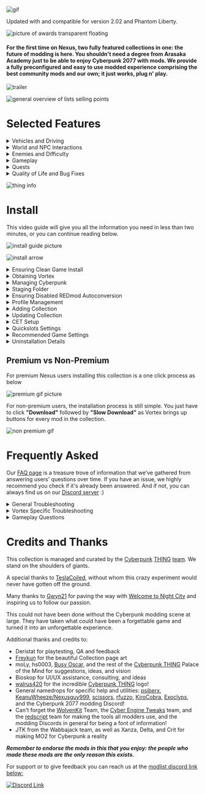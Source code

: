 ![gif](https://i.imgur.com/oAvTzlv.png)

Updated with and compatible for version 2.02 and Phantom Liberty.

![picture of awards transparent floating](https://i.imgur.com/mxW1thQ.png)

#### For the first time on Nexus, two fully featured collections in one: the future of modding is here. You shouldn't need a degree from Arasaka Academy just to be able to enjoy Cyberpunk 2077 with mods. We provide a fully preconfigured and easy to use modded experience comprising the best community mods and our own; it just works, plug n' play.

![trailer](https://i.imgur.com/yQJNK47.png)

![general overview of lists selling points](https://i.imgur.com/1Os2m6v.png)

# Selected Features

<details>
  <summary>Vehicles and Driving</summary>
  &#10240;
  
  ![expanded blurb](https://i.imgur.com/m5ypLS3.png)
  
  &#10240;
  
  </details>

<details>
  
  <summary>World and NPC Interactions</summary>
  &#10240;
  
[Car Modification Shop](https://www.nexusmods.com/cyberpunk2077/mods/4034)

Car Modification shop allows to to modify the handling, speed, blah blah fuck you of v's car something something consectetur adipiscing elit, sed do eiusmod tempor incididunt ut labore et dolore magna aliqua. Ut enim ad minim veniam, quis nostrud exercitation ullamco laboris nisi ut aliquip ex ea commodo consequat.

![car mod shop gif](https://raw.githubusercontent.com/z9er/CyberpunkTHING/main/resources/images/car-mod-shop.gif)

[Immersive Bartenders](https://www.nexusmods.com/cyberpunk2077/mods/7203)

Immersive Bartenders is a cool mod that allows adipiscing elit, sed do eiusmod tempor incididunt ut labore et dolore magna aliqua. Ut enim ad minim veniam, quis nostrud exercitation ullamco laboris nisi ut aliquip ex ea commodo consequat.

![immersive bartenders](https://raw.githubusercontent.com/z9er/CyberpunkTHING/main/resources/images/drink.gif)
  
  &#10240;
  
</details>

<details>
  <summary>Enemies and Difficulty</summary>
  &#10240;
  
  One common cause for this is the **Wabbajack** client not being on the same hard drive as the game install, another is forgetting to have **Steam** or **GOG** verify and reacquire files as part of doing a cleaning of your Cyberpunk 2077 install
  
  &#10240;
  
</details>

<details>
  <summary>Gameplay</summary>
  &#10240;
  
  In order to use the included mod [Simple Flashlight](https://www.nexusmods.com/cyberpunk2077/mods/2913) open the "Game Folder Files" folder in your modlist install location, and copy the archive folder into your main Cyberpunk 2077 directory

![demonstration of game folder files thing](https://media.giphy.com/media/N8oz510KVUrX2PzLBN/giphy.gif)
  
  &#10240;
  
</details>

<details>
  <summary>Quests</summary>
  &#10240;
  
  To keep some of your custom mods when updating the **Wabbajack** rename the mods in **MO2** and add [NoDelete] on the left hand MO2 pane. As example "Dawn FM" becomes "[NoDelete] Dawn FM"
  
   &#10240;
  
</details>

<details>
  <summary>Quality of Life and Bug Fixes</summary>
  &#10240;
  
  Launching the game through MO2 means that those rewards do not populate in your game as they have to go through CDPR's launcher. The easiest workaround is to in your new game run it without the modlist active (running through **GOG** or **Steam**), go through the prologue to your apartment and get the items, then launch the game through **MO2** to use the list after that
  
  &#10240;
  
</details>

![thing info](https://i.imgur.com/lPpDiOh.png)

# Install

This video guide will give you all the information you need in less than two minutes, or you can continue reading below.

![install guide picture](https://i.imgur.com/iq2Eew2.png)

![install arrow](https://i.imgur.com/qRx9Z9L.png)

<details><summary>Ensuring Clean Game Install</summary>
## Ensuring Clean Game Install

![spacer](https://i.imgur.com/42dA30s.png)

```
If you've ever modded Cyberpunk before, it's important to ensure you have a clean game folder
```

Go to your main Cyberpunk 2077 directory and delete the **all** folders except for **"archive"**

![Clean Install 1](https://i.imgur.com/AXG7U40.png)

Additionally delete the **"mod"** folder in **"Cyberpunk 2077/archive/pc/"**

![Clean Install 2](https://i.imgur.com/YW0s73X.png)

Now make sure you go and verify your game files through **Steam**, **GOG** or **Epic**

![spacer](https://i.imgur.com/42dA30s.png)
</details>

<details><summary>Obtaining Vortex</summary>
## Obtaining Vortex

![spacer](https://i.imgur.com/42dA30s.png)

In order to install this or any other collection, you will need the official Nexus mod manager **Vortex** which can be downloaded from [the link below](https://www.nexusmods.com/site/mods/1?tab=files)

[![Vortex](https://i.imgur.com/xXhkzvj.png)](https://www.nexusmods.com/site/mods/1?tab=files "Vortex download")

On Vortex, go to the top right and click the red person image next to the bell icon

![Vortex First Steps 1](https://i.imgur.com/IcwtlsJ.png)

A popup will come up asking you to log in or register on the Nexus Mods website, click on **"Log In On Website"**

![Vortex First Steps 2](https://i.imgur.com/I2unrZO.png)

The Nexus Mods website will pop up, on which you should click **"AUTHORIZE"**

![Vortex First Steps 3](https://i.imgur.com/0zw1TBy.png)

Now on Vortex at the top right near the bell icon it will now show your account name

![spacer](https://i.imgur.com/42dA30s.png)
</details>

<details><summary>Managing Cyberpunk</summary>
## Managing Cyberpunk

![spacer](https://i.imgur.com/42dA30s.png)

In the main Vortex Window, click on **"Select a game to manage"**

![Vortex First Steps 5](https://i.imgur.com/MQG9vBR.png)

On the next screen scroll down to the **"Cyberpunk 2077"** icon and, when mousing over it, click on **"Manage"** in orange

![Vortex First Steps 6](https://i.imgur.com/n9HwYPW.png)

On the popup that appears, click on **"Download"** on the bottom right in orange, after this Vortex will restart

![Vortex First Steps 7](https://i.imgur.com/C9vRW9M.png)

After Vortex restarts, a **"Game not discovered"** popup will appear, click **"Continue"** at the bottom right of the popup in orange

![Vortex First Steps 8](https://i.imgur.com/mBvyPrd.png)

A window will now pop up where you should choose the folder for your main **"Cyberpunk 2077"** install directory

![Vortex First Steps 9](https://i.imgur.com/e85HFVk.png)

Vortex will pop up a window titled **"REDmod DLC missing"** on which you should click **"Ignore"**

![REDmod first BS popup](https://i.imgur.com/mY9T3Aw.png)

On your main Vortex window, it will now show an icon for **"Cyberpunk 2077"** showing that it is a managed game in Vortex

![Vortex First Steps final](https://i.imgur.com/zBKCdMo.png)

To verify that the extension is installed correctly, go to the left hand side and click on **"Extensions"**

![Extensions](https://i.imgur.com/BIXM1Uw.png)

In the main window in the search bar, if you type the beginnings of **"Cyberpunk"** then the following showing below means that your **"Cyberpunk 2077 Vortex Support"** extension is correctly installed and enabled, per the icon in green

![Vortex Extension Success](https://i.imgur.com/v2IBxfD.png)

If the "**Cyberpunk 2077 Vortex Support"** does not seem to be installed and enabled, further down in the main window click on the orange **"Find more"** button

![Find More](https://i.imgur.com/qVu01AZ.png)

Then search for and install **"Cyberpunk 2077 Vortex Support"**

![Vortex Extension](https://i.imgur.com/2PWsoBq.png")
</details>

<details><summary>Staging Folder</summary>
## Staging Folder

![spacer](https://i.imgur.com/42dA30s.png)

To avoid issues, it is important to ensure that your **"Mod Staging Folder"** in Vortex is on the same hard drive as your copy of Cyberpunk 2077. On the left hand side of Vortex, click **"Settings"**

![Staging Folder 1](https://i.imgur.com/fRsp5W4.png)

On the top bar click **"Mods"**

![Staging Folder 2](https://i.imgur.com/MKx7QQB.png)

Under the section that says **"Mod Staging Folder"** in green, check the file path in orange below and ensure that it is on the same hard drive that your copy of Cyberpunk 2077 is on. If it is not, click the **file icon** near the right hand side in order to specify a **"Mod Staging Folder"** or you can click **"Suggest"** for Vortex to automatically suggest a file path that is on the same hard drive

![Staging Folder 3](https://i.imgur.com/v3TrI17.png)

![spacer](https://i.imgur.com/42dA30s.png)
</details>

<details><summary>Ensuring Disabled REDmod Autoconversion</summary>
## Ensuring Disabled REDmod Autoconversion

![spacer](https://i.imgur.com/42dA30s.png)

Go side of Vortex and on the grey bar and click on **"Settings"**

![Redmod 1](https://i.imgur.com/ilpBWRY.png)

In the middle top of Vortex click on **"V2077 Settings"** and ensure that **"Automatically convert old-style 'archive' mods to REDmods on install"** is greyed out and not active

![Redmod 2](https://i.imgur.com/iSYsHmn.png)

![Redmod 3](https://i.imgur.com/nhjRZnF.png)

![spacer](https://i.imgur.com/42dA30s.png)
</details>

<details><summary>Profile Management</summary>
## Profile Management

![spacer](https://i.imgur.com/42dA30s.png)

To enable **"Profile Management"** in Vortex click on **"Settings"** on the left hand side

![Profilemanagement1](https://i.imgur.com/SbQLDZj.png)

On the top bar, ensure that you are on the **"Interface"** section

![Interface Profile Management Step](https://i.imgur.com/vHm2SG2.png)

In the **"Advanced"** section below turn on **"Enable Profile Management"**

![Profilemanagement1](https://i.imgur.com/Juf2RBX.png)

![spacer](https://i.imgur.com/42dA30s.png)
</details>

<details><summary>Adding Collection</summary>
## Adding Collection

![spacer](https://i.imgur.com/42dA30s.png)

Click on the **"Add to Vortex"** button on the collection page at the top right

![Add to Vortex](https://i.imgur.com/FB1wXv8.png)

Once you click on **"Install Now"** Next to the Cyberpunk Thing logo in Vortex your installation will begin

![Starting install](https://i.imgur.com/95SXqVH.png)

It will be clear once the actual download of the collection is completed when the **"Collection installation complete"** screen pops up

![Download Complete](https://i.imgur.com/Y4hmZmG.png)

```
Cyberpunk THING is now installed
```

![spacer](https://i.imgur.com/42dA30s.png)
</details>

<details><summary>Updating Collection</summary>
## Updating Collection

![spacer](https://i.imgur.com/42dA30s.png)

Updating the collection is as easy as clicking the **"Update"** button

![Update](https://i.imgur.com/8UDf7uP.png)

When prompted to **"Remove mods from old revision"** make sure to click the **"Remove All"** button

![Update Removing Old Mods](https://i.imgur.com/8RzrQPh.png)

The uninstalled mod archives are left in the **"Mods"** list in bright blue, which you should delete

![Update Removing Old Mods step 2](https://i.imgur.com/OdfLQcO.png)

After an update, go to V's original apartment and into the stash room to reset Night City Interactions

![NCI Reset](https://raw.githubusercontent.com/z9er/CyberpunkTHING/main/resources/images/wabbajack%20readme/nci.PNG)

Then leave the apartment and reenter to complete the reset

```
Do not update any of the mods in the collection individually in Vortex! The philosophy of this collection is that when a 
mod updates, we update a full revision in order to keep everything up to date and interfacing correctly; when you see a 
new revision, update to it. If anything special is needed we will mention it in the changelog
```

![spacer](https://i.imgur.com/42dA30s.png)
</details>

<details><summary>CET Setup</summary>
## CET Setup

![spacer](https://i.imgur.com/42dA30s.png)

When you start the game for the first time you will be met with an overlay prompting you to choose a key to toggle on Cyber Engine Tweaks, recommend that you choose the **"~"** key for the **"Overlay Key"**

![First CET Popup](https://i.imgur.com/lgIR1mi.png)

The main **"Cyber Engine Tweaks"** window will now pop up, and on it you should click the **"Bindings"** button near the top left of the window

![CET Binding](https://i.imgur.com/HiLTXZA.png)

Recommend binding keys for **"BetterScopes",** **"CustomQuickslots",** **"NanoDrone",** and **"QuestTrackingToggle"** in the **"Bindings"** section that pops up

Below the section there is a **"Save"** button which you should click to save any changes

![Save](https://i.imgur.com/F4yPsJB.png)

![spacer](https://i.imgur.com/42dA30s.png)
</details>

<details><summary>Quickslots Settings</summary>
## Quickslots Settings

![spacer](https://i.imgur.com/42dA30s.png)

In Cyberpunk, there is no way to bind multiple hotkeys for actions, items, or abilities, as each must be assigned through the menu to the one assignable hotkey at a time, leading to gameplay interruptions if you want to play well. [Custom Quickslots](https://www.nexusmods.com/cyberpunk2077/mods/3096) solves this issue by allowing bindable hotkeys which show up on the Native game UI and allow you up to 20 hotkeyed actions, abilities, or items. Some small setup is required

```
Navigating the Mods menu uses the arrows at the top to switch between the different pages of mods
```

After clicking **"Mods"** in the main menu, navigate to the **"QSLOTS"** section, recommend changing **"Other Consumable Item Mods Compatibility Mode,"** **"Hide empty consumable and grenade slots,"** **"Hide empty cyberware ability slots"** and **"Small item slots"** to **"On"**. Recommend changing **"Number of Custom Quickslots"** to **"0"** and then adding slots as needed during the course of gameplay.

![Qslots Recommended Settings Combined](https://i.imgur.com/8Rfy44l.png)

![spacer](https://i.imgur.com/42dA30s.png)
</details>

<details><summary>Recommended Game Settings</summary>
## Recommended Game Settings

![spacer](https://i.imgur.com/42dA30s.png)

```
This collection is built around the very hard difficulty setting
```

After clicking **"Settings"** in the main menu, near the left side of the top menu click on the **"GAMEPLAY"** section, recommend changing **"Aim Assist"** and **"Aim Assist - Melee Combat"** to **"Off"**

![Gameplay Recommended Settings Combined](https://i.imgur.com/mAUjyAW.png)

Near the right side of the top menu click on the **"INTERFACE"** section, recommend changing **"Damage Numbers Mode"** to **"Off,"** **"Overhead Damage Numbers"** to **"None,"** and **"Threat and Damage Indicator"** to **"Damage Only"**

![Interface Recommended Settings Combined](https://i.imgur.com/6JNViAW.png)

Further down in the **"HUD Visibility"** section, recommend keeping all on except **"Hints,"** **"Activity Log,"** and **"NPC Names"**

![Hud Visibility](https://i.imgur.com/zleClLA.png)

```
New players may want to keep "Hints" on until they feel they no longer need them
```

![spacer](https://i.imgur.com/42dA30s.png)
</details>

<details><summary>Uninstallation Details</summary>
## Uninstallation Details

![spacer](https://i.imgur.com/42dA30s.png)

To uninstall click the **"Remove"** button on the collection in the **"Collections"** section of Vortex

![uninstall step 1](https://i.imgur.com/sox8fvJ.png)

Open your game directory and go to **"Cyberpunk 2077\r6\cache"** folder and delete the file **"final.redscripts"**

![uninstall step 3](https://i.imgur.com/3nBoD85.png)

Rename **"final.redscripts.bk"** to **"final.redscripts"**

![uninstall step 4](https://i.imgur.com/c0psZui.png)

Click **"Yes"** on the popup to confirm that you would like to rename the file to **"final.redscripts"**

![uninstall step 5](https://i.imgur.com/NPXljzg.png)

What was once **"final.redscripts.bk"** will now be **"final.redscripts"**

![uninstall step 6](https://i.imgur.com/W4gP6uM.png)
</details>
</details>

## Premium vs Non-Premium

For premium Nexus users installing this collection is a one click process as below

![premium gif picture](https://i.imgur.com/vhecJdw.png)

For non-premium users, the installation process is still simple. You just have to click **"Download"** followed by **"Slow Download"** as Vortex brings up buttons for every mod in the collection.

![non premium gif](https://i.imgur.com/PMr3dxQ.png)

# Frequently Asked

Our [FAQ page](https://github.com/z9er/CyberpunkTHING/blob/main/FAQ.md) is a treasure trove of information that we’ve gathered from answering users' questions over time. If you have an issue, we highly recommend you check if it's already been answered. And if not, you can always find us on our [Discord server](https://discord.gg/eJdMQKnQVt) :)

<details><summary>General Troubleshooting</summary>
![spacer](https://i.imgur.com/42dA30s.png)

<details><summary>Can I add this list to my existing save?</summary>
![a blank spacer](https://raw.githubusercontent.com/z9er/CyberpunkTHING/main/resources/images/collection/spacer.png)

**You can add this list to an existing vanilla save with no issues.** If you're adding this to a previously modded save, it would depend on the mods that were   associated. Sometimes mods that add items to the game through ArchiveXL can be baked into the save, and if that mod is no longer there, would cause the game to crash.

![a blank spacer](https://raw.githubusercontent.com/z9er/CyberpunkTHING/main/resources/images/collection/spacer.png)
</details>

<details><summary>My game flatlines when opening with a redscript error</summary>
![a blank spacer](https://raw.githubusercontent.com/z9er/CyberpunkTHING/main/resources/images/collection/spacer.png)

**It's important to ensure that this list is installed onto a purely vanilla setup to avoid script errors and crashes from old mods.**

Go to your main Cyberpunk 2077 directory and delete the **all** folders except for **"archive"**

![faq 1](https://raw.githubusercontent.com/z9er/CyberpunkTHING/main/resources/images/FAQ/faq%201.png)

Additionally delete the **"mod"** folder in **"Cyberpunk 2077/archive/pc/"**

![faq 2](https://raw.githubusercontent.com/z9er/CyberpunkTHING/main/resources/images/FAQ/faq%202.png)

Now make sure you go and verify your game files through **Steam**, **GOG** or **Epic**

![a blank spacer](https://raw.githubusercontent.com/z9er/CyberpunkTHING/main/resources/images/collection/spacer.png)
</details>

<details><summary>I was throwing sticky grenades and my game crashed</summary>
![a blank spacer](https://raw.githubusercontent.com/z9er/CyberpunkTHING/main/resources/images/collection/spacer.png)

This is a potential issue [per the mod page](https://www.nexusmods.com/cyberpunk2077/mods/4921)

![faq 3](https://raw.githubusercontent.com/z9er/CyberpunkTHING/main/resources/images/FAQ/faq%203.png)

Try not to do that

![a blank spacer](https://raw.githubusercontent.com/z9er/CyberpunkTHING/main/resources/images/collection/spacer.png)
</details>

<details><summary>I don't see the initial CET keybind popup</summary>
![a blank spacer](https://raw.githubusercontent.com/z9er/CyberpunkTHING/main/resources/images/collection/spacer.png)

Go to your main **Cyberpunk 2077 directory** to **"bin/x64/plugins/cyber\_engine\_tweaks"** and delete **"bindings.json"**, then restart the game.

![faq 4](https://raw.githubusercontent.com/z9er/CyberpunkTHING/main/resources/images/FAQ/faq%204.png)

![a blank spacer](https://raw.githubusercontent.com/z9er/CyberpunkTHING/main/resources/images/collection/spacer.png)
</details>

<details><summary>My saved games are slow to load/blank ingame</summary>
![a blank spacer](https://raw.githubusercontent.com/z9er/CyberpunkTHING/main/resources/images/collection/spacer.png)

![faq 5](https://raw.githubusercontent.com/z9er/CyberpunkTHING/main/resources/images/FAQ/faq%205.png)

If you run into the error displayed above, you will want to disable cloud saves as that game setting can cause this issue.

On the left side of the main menu, click on **"Settings"**

![faq 6](https://raw.githubusercontent.com/z9er/CyberpunkTHING/main/resources/images/FAQ/faq%206.png)

At the top click **"Gameplay"**

![faq 7](https://raw.githubusercontent.com/z9er/CyberpunkTHING/main/resources/images/FAQ/faq%207.png)

Scroll down to **"Enable cross-platform Saves"** and ensure that it is turned off

![faq 8](https://raw.githubusercontent.com/z9er/CyberpunkTHING/main/resources/images/FAQ/faq%208.png)

![a blank spacer](https://raw.githubusercontent.com/z9er/CyberpunkTHING/main/resources/images/collection/spacer.png)
</details>

<details><summary>I can't remote activate a door to open it</summary>
![a blank spacer](https://raw.githubusercontent.com/z9er/CyberpunkTHING/main/resources/images/collection/spacer.png)

![faq 9](https://raw.githubusercontent.com/z9er/CyberpunkTHING/main/resources/images/FAQ/faq%209.png)

If you run into the above issue where there is no way to remote activate a door or window, you will need to ensure that [Better Netrunning](https://www.nexusmods.com/cyberpunk2077/mods/2302) is correctly configured. On the left side of the main menu click on **"Mods"**

![faq 10](https://raw.githubusercontent.com/z9er/CyberpunkTHING/main/resources/images/FAQ/faq%2010.png)

Go to **"Better Netrunning"**

![faq 11](https://raw.githubusercontent.com/z9er/CyberpunkTHING/main/resources/images/FAQ/faq%2011.png)

Scroll down to the **"Access Points"** section and ensure that **"Unlock Networks With No Access Points"** is enabled

![faq 12](https://raw.githubusercontent.com/z9er/CyberpunkTHING/main/resources/images/FAQ/faq%2012.png)

This will correct the issue

![faq 13](https://raw.githubusercontent.com/z9er/CyberpunkTHING/main/resources/images/FAQ/faq%2013.png)

![a blank spacer](https://raw.githubusercontent.com/z9er/CyberpunkTHING/main/resources/images/collection/spacer.png)
</details>

<details><summary>My custom quickslots binds aren't working</summary>
![a blank spacer](https://raw.githubusercontent.com/z9er/CyberpunkTHING/main/resources/images/collection/spacer.png)

In order for your [custom quickslots](https://www.nexusmods.com/cyberpunk2077/mods/3096) options to work, your choices that you bind in the **"Mods"** menu will need to be duplicated in CET. As an example of this, you would first choose a keybind and action for a quickslot by going to **"Mods"** on the left side of the main menu

![faq 14](https://raw.githubusercontent.com/z9er/CyberpunkTHING/main/resources/images/FAQ/faq%2014.png)

At the top, select **"QSLOTS"**

![faq 15](https://raw.githubusercontent.com/z9er/CyberpunkTHING/main/resources/images/FAQ/faq%2015.png)

Adjust **"Number of Custom Quickslots"** to be 1 or more

![faq 16](https://raw.githubusercontent.com/z9er/CyberpunkTHING/main/resources/images/FAQ/faq%2016.png)

In this example, selecting for **"food"** and selecting **"9"** as the keybind

![faq 17](https://raw.githubusercontent.com/z9er/CyberpunkTHING/main/resources/images/FAQ/faq%2017.png)

Press the key you chose to bind for the CET menu in order to open it, and go to **"Bindings"**

![faq 18](https://raw.githubusercontent.com/z9er/CyberpunkTHING/main/resources/images/FAQ/faq%2018.png)

Will want to duplicate the keybind for the same slot, which was Slot 1

![faq 19](https://raw.githubusercontent.com/z9er/CyberpunkTHING/main/resources/images/FAQ/faq%2019.png)

Then save the selection, and the quickslot you have chosen will now work

![faq 20](https://raw.githubusercontent.com/z9er/CyberpunkTHING/main/resources/images/FAQ/faq%2020.png)

![a blank spacer](https://raw.githubusercontent.com/z9er/CyberpunkTHING/main/resources/images/collection/spacer.png)
</details>

<details><summary>I am stuck in conversation with Jackie</summary>
![a blank spacer](https://raw.githubusercontent.com/z9er/CyberpunkTHING/main/resources/images/collection/spacer.png)

You're sitting sharing a nice moment pondering the future's opportunities with Jackie at the food stand outside of your apartment, and you need to call the car in order to "feel the factory new ride". If your hints are disabled it won't tell you what to do, but you'll want to call your vehicle, default keybind is **"V"**

![faq 21](https://raw.githubusercontent.com/z9er/CyberpunkTHING/main/resources/images/FAQ/faq%2021.png)

![a blank spacer](https://raw.githubusercontent.com/z9er/CyberpunkTHING/main/resources/images/collection/spacer.png)
</details>

<details><summary>My hud disappears when using a controller</summary>
![a blank spacer](https://raw.githubusercontent.com/z9er/CyberpunkTHING/main/resources/images/collection/spacer.png)

![faq 22](https://raw.githubusercontent.com/z9er/CyberpunkTHING/main/resources/images/FAQ/faq%2022.png)

The reason this option is off in **"Mod Settings"**, **"LHUD ADDONS"** is if it is on, it allows certain keys to turn off all hud elements, which can be quite annoying on controller. If you would like to turn this on but want to change the keybind you will need to go to

```
FOR VORTEX USERS
```

In your main Cyberpunk 2077 directory, navigate to **"r6\input"** and open **"LimitedHUD.xml**

![faq 23](https://raw.githubusercontent.com/z9er/CyberpunkTHING/main/resources/images/FAQ/faq%2023.png)

```
FOR WABBAJACK USERS
```

In **MO2** in the left panel left click **"Limited Hud"** to highlight it, then right click it and select **"Open in Explorer"**

![faq 24](https://raw.githubusercontent.com/z9er/CyberpunkTHING/main/resources/images/FAQ/faq%2024.png)

Navigate to **"Root\r6\Input"**

![faq 25](https://raw.githubusercontent.com/z9er/CyberpunkTHING/main/resources/images/FAQ/faq%2025.png)

```
Continued for Both
```

**"LimitedHUD.xml** can be customized to choose whatever keybinds you would like, [a full list of CDPR's method for key naming here](https://nativedb.red4ext.com/EInputKey)

![faq 26](https://raw.githubusercontent.com/z9er/CyberpunkTHING/main/resources/images/FAQ/faq%2026.png)

![a blank spacer](https://raw.githubusercontent.com/z9er/CyberpunkTHING/main/resources/images/collection/spacer.png)
</details>

<details><summary>My game crashes when I open the map</summary>
![a blank spacer](https://raw.githubusercontent.com/z9er/CyberpunkTHING/main/resources/images/collection/spacer.png)

This is associated with a **Reshade** version issue. As this list does not include and is not tested for any reshade, adding one is at your own risk, and this is one of a multitude of issues that can arise in using one

![a blank spacer](https://raw.githubusercontent.com/z9er/CyberpunkTHING/main/resources/images/collection/spacer.png)
</details>

<details><summary>How do I name a save?</summary>
![a blank spacer](https://raw.githubusercontent.com/z9er/CyberpunkTHING/main/resources/images/collection/spacer.png)

You're about to create a manual save, but don't just immediately click it. If you look at the top left above that you will see where you can add a name to your save

![faq 27](https://raw.githubusercontent.com/z9er/CyberpunkTHING/main/resources/images/FAQ/faq%2027.png)

![a blank spacer](https://raw.githubusercontent.com/z9er/CyberpunkTHING/main/resources/images/collection/spacer.png)
</details>

<details><summary>Why is it so bright in the middle of the night?</summary>
![a blank spacer](https://raw.githubusercontent.com/z9er/CyberpunkTHING/main/resources/images/collection/spacer.png)

This is a vanilla game error and has been reported to CDPR, hopefully they will patch this in the future

![a blank spacer](https://raw.githubusercontent.com/z9er/CyberpunkTHING/main/resources/images/collection/spacer.png)
</details>

<details><summary>The car mod shop wrench icon isn't on the map</summary>
![a blank spacer](https://raw.githubusercontent.com/z9er/CyberpunkTHING/main/resources/images/collection/spacer.png)

When on your map, on the left side ensure that when on **"FILTER: CUSTOM"** that the **"DROP POINT"** section is highlighted and the wrench icon for the [Car Modification Shop](https://www.nexusmods.com/cyberpunk2077/mods/4034) will appear in Northeast Watson

![faq 28](https://raw.githubusercontent.com/z9er/CyberpunkTHING/main/resources/images/FAQ/faq%2028.png)\
![faq 29](https://raw.githubusercontent.com/z9er/CyberpunkTHING/main/resources/images/FAQ/faq%2029.png)

![a blank spacer](https://raw.githubusercontent.com/z9er/CyberpunkTHING/main/resources/images/collection/spacer.png)
</details>

<details><summary>I can't breach protocol or quickhack an enemy</summary>
![a blank spacer](https://raw.githubusercontent.com/z9er/CyberpunkTHING/main/resources/images/collection/spacer.png)

This is due to [Better Netrunning's](https://www.nexusmods.com/cyberpunk2077/mods/2302) changes to vanilla network topology

![faq 30](https://raw.githubusercontent.com/z9er/CyberpunkTHING/main/resources/images/FAQ/faq%2030.png)

Sometimes the quickest way into a network is an unconscious gonk

![a blank spacer](https://raw.githubusercontent.com/z9er/CyberpunkTHING/main/resources/images/collection/spacer.png)
</details>

<details><summary>My car fell through the ground</summary>
![a blank spacer](https://raw.githubusercontent.com/z9er/CyberpunkTHING/main/resources/images/collection/spacer.png)

This is a vanilla game error and has been reported to CDPR, hopefully they will patch this in the future

![a blank spacer](https://raw.githubusercontent.com/z9er/CyberpunkTHING/main/resources/images/collection/spacer.png)
</details>

<details><summary>I can't get into Claire's garage</summary>
![a blank spacer](https://raw.githubusercontent.com/z9er/CyberpunkTHING/main/resources/images/collection/spacer.png)

This was a known issue with [Immersive Bartenders](https://www.nexusmods.com/cyberpunk2077/mods/7203) which has now been fixed, but could still be an issue on a save that was running a previous version. If the issue is affecting you, the mod author has an optional file that can be added found [here](https://www.nexusmods.com/cyberpunk2077/mods/7203?tab=files)

![faq 31](https://raw.githubusercontent.com/z9er/CyberpunkTHING/main/resources/images/FAQ/faq%2031.png)

His instructions for using it are

![faq 32](https://raw.githubusercontent.com/z9er/CyberpunkTHING/main/resources/images/FAQ/faq%2032.png)

![a blank spacer](https://raw.githubusercontent.com/z9er/CyberpunkTHING/main/resources/images/collection/spacer.png)
</details>

<details><summary>When I upgrade my weapon the stats don't change</summary>
![a blank spacer](https://raw.githubusercontent.com/z9er/CyberpunkTHING/main/resources/images/collection/spacer.png)

If you notice this happening on the crafting screen, don't continue to try to upgrade the gun. Reload your save and the issue will be resolved

![a blank spacer](https://raw.githubusercontent.com/z9er/CyberpunkTHING/main/resources/images/collection/spacer.png)
</details>

<details><summary>I enabled on the Simple Hud Toggle in Limited Hud Addon settings and it isn't working</summary>
![a blank spacer](https://raw.githubusercontent.com/z9er/CyberpunkTHING/main/resources/images/collection/spacer.png)

Restart your game and it will, it defaults to **F1**

![a blank spacer](https://raw.githubusercontent.com/z9er/CyberpunkTHING/main/resources/images/collection/spacer.png)
</details>

<details><summary>I have an aspect ratio that's different from 16:9 and Item descriptions as well as heavily modded items are going off screen</summary>
![a blank spacer](https://raw.githubusercontent.com/z9er/CyberpunkTHING/main/resources/images/collection/spacer.png)

This due to a known gamebug we fixed with the mod ToolTipsFixer. The mod is preadjusted for 16:9 but can be adjusted for other ratios.

!\[faq 33]\(INSERT MOD SETTINGS PNG HERE!! Z9 / B)

About settings:
Mod supports ingame configuring through Mod settings.
Mod switches over several scale levels depending tooltip content size.
On/Off settings switches do exactly what they descriptions says. One thing is: hiding evolution description and replacing 'crafted' module may help to get more useful space for tooltip text content and get a bit higher calculated scale for more readable text.
Scale offset - global offset value for each scale level. Use mostly for fine size tuning.
Scale multiplier - mult for each basic scale value (apply before scale offset). If lower scale levels make too small tooltips then this slider might help. Won't affect on basic (default) scale level.
Content limit offset - offset for tooltip size limit to change scale level. In other words - higher value will switch scaling level down earlier, and lower value - later.

![a blank spacer](https://raw.githubusercontent.com/z9er/CyberpunkTHING/main/resources/images/collection/spacer.png)
</details>

![spacer](https://i.imgur.com/42dA30s.png)
</details>

<details><summary>Vortex Specific Troubleshooting</summary>
![spacer](https://i.imgur.com/42dA30s.png)

<details><summary>I cannot see the mod settings menu ingame</summary>
![a blank spacer](https://raw.githubusercontent.com/z9er/CyberpunkTHING/main/resources/images/collection/spacer.png)

This is often associated with the **Vortex Redmod Autoconversion** being toggled on. It is off by default, but if it has done the autoconversion you will need to go through a process to correct this, and you will not have to redownload the associated mods. Go to the left side of Vortex to the grey bar and click on **"Settings"**

![faq 33](https://raw.githubusercontent.com/z9er/CyberpunkTHING/main/resources/images/FAQ/faq%2033.png)

Go to the middle top grey bar and click on **"V2077 Settings"** and ensure that **"Automatically convert old style 'archive' mods to REDmods on install"** is greyed out and is not active

![faq 34](https://raw.githubusercontent.com/z9er/CyberpunkTHING/main/resources/images/FAQ/faq%2034.png)

![faq 35](https://raw.githubusercontent.com/z9er/CyberpunkTHING/main/resources/images/FAQ/faq%2035.png)

Go to the left hand side of vortex and click on **"Mods"** on the grey bar

![faq 36](https://raw.githubusercontent.com/z9er/CyberpunkTHING/main/resources/images/FAQ/faq%2036.png)

Left click on the mod at the top of the list in the middle of the screen to highlight it

![faq 37](https://raw.githubusercontent.com/z9er/CyberpunkTHING/main/resources/images/FAQ/faq%2037.png)

Scroll to the bottom mod in the list and shift + left click it in order to highlight all of the mods

![faq 38](https://raw.githubusercontent.com/z9er/CyberpunkTHING/main/resources/images/FAQ/faq%2038.png)

On the white bar that has appeared at the very bottom of the list click **"Remove"**

![faq 39](https://raw.githubusercontent.com/z9er/CyberpunkTHING/main/resources/images/FAQ/faq%2039.png)

In the popup that appears ensure that **"Remove Mod"** is ticked with a blue and white checkmark, but that **"Delete Archive"** remains unticked and clear

![faq 40](https://raw.githubusercontent.com/z9er/CyberpunkTHING/main/resources/images/FAQ/faq%2040.png)

Click **"Remove"** at the bottom right of the popup

![faq 41](https://raw.githubusercontent.com/z9er/CyberpunkTHING/main/resources/images/FAQ/faq%2041.png)

In the next popup, tick the box for **"Apply to Recommended Mods"** so that a blue and white checkmark appears

![faq 42](https://raw.githubusercontent.com/z9er/CyberpunkTHING/main/resources/images/FAQ/faq%2042.png)

![faq 43](https://raw.githubusercontent.com/z9er/CyberpunkTHING/main/resources/images/FAQ/faq%2043.png)

Then click on **"Disable"** bottom right of the grey popup

![faq 44](https://raw.githubusercontent.com/z9er/CyberpunkTHING/main/resources/images/FAQ/faq%2044.png)

The list of mods will now show as **"Uninstalled"** in blue

![faq 45](https://raw.githubusercontent.com/z9er/CyberpunkTHING/main/resources/images/FAQ/faq%2045.png)

Scroll down to the mod **"Cyberpunk Thing"** and left click it

![faq 46](https://raw.githubusercontent.com/z9er/CyberpunkTHING/main/resources/images/FAQ/faq%2046.png)

After highlighting **"Cyberpunk Thing"** right click it and left click **"Install"**

![faq 47](https://raw.githubusercontent.com/z9er/CyberpunkTHING/main/resources/images/FAQ/faq%2047.png)

In the popup that appears click **"Install Now"**

![faq 48](https://raw.githubusercontent.com/z9er/CyberpunkTHING/main/resources/images/FAQ/faq%2048.png)

These steps will undo the REDmod autoconversion that vortex performed and will correct your install without you having to redownload any mods

![a blank spacer](https://raw.githubusercontent.com/z9er/CyberpunkTHING/main/resources/images/collection/spacer.png)
</details>

<details><summary>What are some recommended CET keybinds?</summary>
![a blank spacer](https://raw.githubusercontent.com/z9er/CyberpunkTHING/main/resources/images/collection/spacer.png)

Some binding recommendations for important features

![faq 49](https://raw.githubusercontent.com/z9er/CyberpunkTHING/main/resources/images/FAQ/faq%2049.png)

![a blank spacer](https://raw.githubusercontent.com/z9er/CyberpunkTHING/main/resources/images/collection/spacer.png)
</details>

![spacer](https://i.imgur.com/42dA30s.png)
</details>

<details><summary>Gameplay Questions</summary>
![spacer](https://i.imgur.com/42dA30s.png)

<details><summary>How do I use the CET console?</summary>
![a blank spacer](https://raw.githubusercontent.com/z9er/CyberpunkTHING/main/resources/images/collection/spacer.png)

You can find a guide on some useful CET console commands [here](https://wiki.redmodding.org/cyber-engine-tweaks/console/how-do-i)

![a blank spacer](https://raw.githubusercontent.com/z9er/CyberpunkTHING/main/resources/images/collection/spacer.png)
</details>

<details><summary>I can't find the new sandevistans</summary>
![a blank spacer](https://raw.githubusercontent.com/z9er/CyberpunkTHING/main/resources/images/collection/spacer.png)

You can find the new sandevistans added by [Time Dilation Overhaul](https://www.nexusmods.com/cyberpunk2077/mods/4931) at

![faq 54](https://raw.githubusercontent.com/z9er/CyberpunkTHING/main/resources/images/FAQ/faq%2054.png)

![a blank spacer](https://raw.githubusercontent.com/z9er/CyberpunkTHING/main/resources/images/collection/spacer.png)
</details>

<details><summary>I level too slowly/quickly</summary>
![a blank spacer](https://raw.githubusercontent.com/z9er/CyberpunkTHING/main/resources/images/collection/spacer.png)

Adjustments to leveling can be made by going to **"Mods"** in the main menu

![faq 57](https://raw.githubusercontent.com/z9er/CyberpunkTHING/main/resources/images/FAQ/faq%2057.png)

Go to **"RMK Mods"**

![faq 58](https://raw.githubusercontent.com/z9er/CyberpunkTHING/main/resources/images/FAQ/faq%2058.png)

Scroll to **"Simple XP Multiplier"** and adjust any values to your liking

![faq 59](https://raw.githubusercontent.com/z9er/CyberpunkTHING/main/resources/images/FAQ/faq%2059.png)

![a blank spacer](https://raw.githubusercontent.com/z9er/CyberpunkTHING/main/resources/images/collection/spacer.png)
</details>

<details><summary>I take/do too much/little damage</summary>
![a blank spacer](https://raw.githubusercontent.com/z9er/CyberpunkTHING/main/resources/images/collection/spacer.png)

Adjustments to damage taken or done can be made by going to **"Mods"** in the main menu

![faq 60](https://raw.githubusercontent.com/z9er/CyberpunkTHING/main/resources/images/FAQ/faq%2060.png)

Go to **"RMK Mods"**

![faq 61](https://raw.githubusercontent.com/z9er/CyberpunkTHING/main/resources/images/FAQ/faq%2061.png)

Scroll to the **"Damage to NPC Multiplier"** or **"Damage to Player Multiplier"** and adjust any values to your liking

![faq 62](https://raw.githubusercontent.com/z9er/CyberpunkTHING/main/resources/images/FAQ/faq%2062.png)\
![faq 63](https://raw.githubusercontent.com/z9er/CyberpunkTHING/main/resources/images/FAQ/faq%2063.png)

![a blank spacer](https://raw.githubusercontent.com/z9er/CyberpunkTHING/main/resources/images/collection/spacer.png)
</details>

<details><summary>The breach protocol minigame is too easy/hard</summary>
![a blank spacer](https://raw.githubusercontent.com/z9er/CyberpunkTHING/main/resources/images/collection/spacer.png)

Adjustments to the breach protocol can be made by going to **"Mods"** in the main menu

![faq 64](https://raw.githubusercontent.com/z9er/CyberpunkTHING/main/resources/images/FAQ/faq%2064.png)

Go to **"RMK Mods"**

![faq 65](https://raw.githubusercontent.com/z9er/CyberpunkTHING/main/resources/images/FAQ/faq%2065.png)

Scroll to the **"Challenging Breach Minigame"** and adjust any values to your liking

![faq 66](https://raw.githubusercontent.com/z9er/CyberpunkTHING/main/resources/images/FAQ/faq%2066.png)

![a blank spacer](https://raw.githubusercontent.com/z9er/CyberpunkTHING/main/resources/images/collection/spacer.png)
</details>

<details><summary>My sandevistan isn't slowing time</summary>
![a blank spacer](https://raw.githubusercontent.com/z9er/CyberpunkTHING/main/resources/images/collection/spacer.png)

With [Time Dilation Overhaul,](https://www.nexusmods.com/cyberpunk2077/mods/4931) some of the brands like Dynalar and Zetatech have very low (near real time) time dilation strength by default. Recommend staying with the defaults, but this can be adjusted by going to **"Mods"**

![faq 67](https://raw.githubusercontent.com/z9er/CyberpunkTHING/main/resources/images/FAQ/faq%2067.png)

and go to **"TDO"** to make any desired adjustments

![faq 68](https://raw.githubusercontent.com/z9er/CyberpunkTHING/main/resources/images/FAQ/faq%2068.png)

![a blank spacer](https://raw.githubusercontent.com/z9er/CyberpunkTHING/main/resources/images/collection/spacer.png)
</details>

<details><summary>I can't see enemies through walls with ping</summary>
![a blank spacer](https://raw.githubusercontent.com/z9er/CyberpunkTHING/main/resources/images/collection/spacer.png)

This is a purposeful balance adjustment accomplished with the included mod [Disable Highlighting Through Walls,](https://www.nexusmods.com/cyberpunk2077/mods/3314) as without it ping can lead to extreme ease combined with tech weapons, and makes stealth far less rewarding. You are still able to manually mark enemies either yourself or through the [Nano Drone](https://www.nexusmods.com/cyberpunk2077/mods/3419) and this mark will show through walls

![faq 69](https://raw.githubusercontent.com/z9er/CyberpunkTHING/main/resources/images/FAQ/faq%2069.png)\
![faq 70](https://raw.githubusercontent.com/z9er/CyberpunkTHING/main/resources/images/FAQ/faq%2070.png)

![a blank spacer](https://raw.githubusercontent.com/z9er/CyberpunkTHING/main/resources/images/collection/spacer.png)
</details>

<details><summary>My distraction quickhacks cost 0 ram</summary>
![a blank spacer](https://raw.githubusercontent.com/z9er/CyberpunkTHING/main/resources/images/collection/spacer.png)

This is a known [Better Netrunning](https://www.nexusmods.com/cyberpunk2077/mods/2302) issue and is a UI glitch that does not affect the actual cost, which is correctly taken from your ram. The author is aware of the issue, but since the mod adds so much it is very much worth using

![a blank spacer](https://raw.githubusercontent.com/z9er/CyberpunkTHING/main/resources/images/collection/spacer.png)
</details>

<details><summary>I can't walljump</summary>
![a blank spacer](https://raw.githubusercontent.com/z9er/CyberpunkTHING/main/resources/images/collection/spacer.png)

The included mod [Alternative Midair Movement and Walljumping](https://www.nexusmods.com/cyberpunk2077/mods/5160) was customized for inclusion with [Demigod's](https://www.nexusmods.com/cyberpunk2077/users/30144935) permission to have the changes associated with the cyberware **"Maneuvering System"** which can be bought at the Arroyo Ripperdoc

![a blank spacer](https://raw.githubusercontent.com/z9er/CyberpunkTHING/main/resources/images/collection/spacer.png)
</details>

<details><summary>I want to change the Immersive Timeskip hotkey from o</summary>
![a blank spacer](https://raw.githubusercontent.com/z9er/CyberpunkTHING/main/resources/images/collection/spacer.png)

```
FOR VORTEX USERS
```

In your main Cyberpunk 2077 directory, navigate to **"r6\input"** and open **"ImmersiveTimeskip.xml**

![faq 71](https://raw.githubusercontent.com/z9er/CyberpunkTHING/main/resources/images/FAQ/faq%2071.png)

```
FOR WABBAJACK USERS
```

In **MO2** in the left panel left click **"Immersive Timeskip"** to highlight it, then right click it and select **"Open in Explorer"**

![faq 72](https://raw.githubusercontent.com/z9er/CyberpunkTHING/main/resources/images/FAQ/faq%2072.png)

Navigate to **"Root\r6\Input"**

![faq 73](https://raw.githubusercontent.com/z9er/CyberpunkTHING/main/resources/images/FAQ/faq%2073.png)

```
Continued for Both
```

**"ImmersiveTimeskip.xml** can be customized to choose whatever keybinds you would like, [a full list of CDPR's method for key naming here](https://pastebin.com/nsQ1cqi8)

![faq 74](https://raw.githubusercontent.com/z9er/CyberpunkTHING/main/resources/images/FAQ/faq%2074.png)

![a blank spacer](https://raw.githubusercontent.com/z9er/CyberpunkTHING/main/resources/images/collection/spacer.png)
</details>

![spacer](https://i.imgur.com/42dA30s.png)
</details>

# Credits and Thanks

This collection is managed and curated by the [Cyberpunk](https://www.nexusmods.com/users/147471503) [THING](https://www.nexusmods.com/cyberpunk2077/users/3534466) [team](https://www.nexusmods.com/cyberpunk2077/users/144799768). We stand on the shoulders of giants.

A special thanks to [TeslaCoiled](https://www.nexusmods.com/cyberpunk2077/users/3534466), without whom this crazy experiment would never have gotten off the ground.

Many thanks to [Gwyn21](https://www.nexusmods.com/users/7846251) for paving the way with [Welcome to Night City](https://next.nexusmods.com/cyberpunk2077/collections/iszwwe) and inspiring us to follow our passion.

This could not have been done without the Cyberpunk modding scene at large. They have taken what could have been a forgettable game and turned it into an unforgettable experience.

Additional thanks and credits to:

- Deristat for playtesting, QA and feedback
- [Freykun](https://www.nexusmods.com/users/104283928) for the beautiful Collection page art
- moLy, hs0003, [Busy Oscar,](https://www.nexusmods.com/cyberpunk2077/users/44887292) and the rest of the [Cyberpunk THING](https://discord.gg/eJdMQKnQVt) Palace of the Mind for suggestions, ideas, and vision
- Bioskop for UI/UX assistance, consulting, and ideas
- [walrus420](https://www.nexusmods.com/cyberpunk2077/users/4076520) for the incredible [Cyberpunk THING](https://discord.gg/eJdMQKnQVt) logo!
- General namedrops for specific help and utilities: [psiberx](https://www.nexusmods.com/cyberpunk2077/users/108159138), [KeanuWheeze/Nexusguy999](https://www.nexusmods.com/cyberpunk2077/users/77476393), [scissors](https://www.nexusmods.com/cyberpunk2077/users/78269633), [rfuzzo](https://www.nexusmods.com/users/16300749), [KiroCobra](https://www.nexusmods.com/cyberpunk2077/users/40108180), [Exoclyps](https://www.nexusmods.com/fallout4/users/697340?tab=about+me), and the Cyberpunk 2077 modding Discord!
- Can't forget the [WolvenKit](https://www.nexusmods.com/cyberpunk2077/mods/2201) Team, the [Cyber Engine Tweaks](https://www.nexusmods.com/cyberpunk2077/mods/107) team, and the [redscript](https://www.nexusmods.com/cyberpunk2077/mods/1511) team for making the tools all modders use, and the modding Discords in general for being a font of information!
- JTK from the Wabbajack team, as well as Xanza, Delta, and Crit for making MO2 for Cyberpunk a reality

***Remember to endorse the mods in this that you enjoy: the people who made these mods are the only reason this exists.***

For support or to give feedback you can reach us at the [modlist discord link below:](https://discord.gg/eJdMQKnQVt)

[![Discord Link](https://raw.githubusercontent.com/z9er/CyberpunkTHING/main/resources/images/collection/small%20discord%20link%20animated.gif)](https://discord.gg/eJdMQKnQVt)
